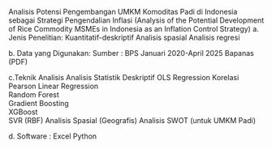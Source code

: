 Analisis Potensi Pengembangan UMKM Komoditas Padi di Indonesia sebagai Strategi Pengendalian Inflasi (Analysis of the Potential Development of Rice Commodity MSMEs in Indonesia as an Inflation Control Strategy)
a. Jenis Penelitian:
Kuantitatif-deskriptif 
Analisis spasial
Analisis regresi

b. Data yang Digunakan:
Sumber :
BPS Januari 2020-April 2025
Bapanas (PDF)

c.Teknik Analisis
Analisis Statistik Deskriptif
OLS Regression 
Korelasi Pearson
Linear Regression  
Random Forest  
Gradient Boosting  
XGBoost  
SVR (RBF)
Analisis Spasial (Geografis)
Analisis SWOT (untuk UMKM Padi)

d. Software :
Excel
Python
